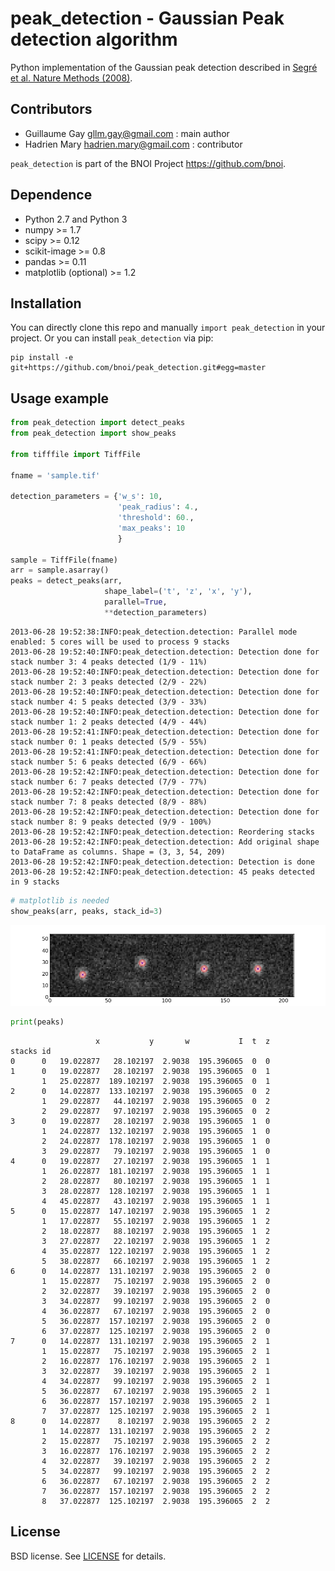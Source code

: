 peak_detection - Gaussian Peak detection algorithm
==================================================

Python implementation of the Gaussian peak detection described in
[Segré et al. Nature Methods (2008)](http://www.nature.com/nmeth/journal/v5/n8/full/nmeth.1233.html).

Contributors
------------

- Guillaume Gay <gllm.gay@gmail.com> : main author
- Hadrien Mary <hadrien.mary@gmail.com> : contributor

`peak_detection` is part of the BNOI Project <https://github.com/bnoi>.

Dependence
----------

- Python 2.7 and Python 3
- numpy >= 1.7
- scipy >= 0.12
- scikit-image >= 0.8
- pandas >= 0.11
- matplotlib (optional) >= 1.2

Installation
------------

You can directly clone this repo and manually `import peak_detection` in your
project. Or you can install `peak_detection` via pip:

    pip install -e git+https://github.com/bnoi/peak_detection.git#egg=master

Usage example
--------------

```python
from peak_detection import detect_peaks
from peak_detection import show_peaks

from tifffile import TiffFile

fname = 'sample.tif'

detection_parameters = {'w_s': 10,
                        'peak_radius': 4.,
                        'threshold': 60.,
                        'max_peaks': 10
                        }

sample = TiffFile(fname)
arr = sample.asarray()
peaks = detect_peaks(arr,
                     shape_label=('t', 'z', 'x', 'y'),
                     parallel=True,
                     **detection_parameters)
```

```
2013-06-28 19:52:38:INFO:peak_detection.detection: Parallel mode enabled: 5 cores will be used to process 9 stacks
2013-06-28 19:52:40:INFO:peak_detection.detection: Detection done for stack number 3: 4 peaks detected (1/9 - 11%)
2013-06-28 19:52:40:INFO:peak_detection.detection: Detection done for stack number 2: 3 peaks detected (2/9 - 22%)
2013-06-28 19:52:40:INFO:peak_detection.detection: Detection done for stack number 4: 5 peaks detected (3/9 - 33%)
2013-06-28 19:52:40:INFO:peak_detection.detection: Detection done for stack number 1: 2 peaks detected (4/9 - 44%)
2013-06-28 19:52:41:INFO:peak_detection.detection: Detection done for stack number 0: 1 peaks detected (5/9 - 55%)
2013-06-28 19:52:41:INFO:peak_detection.detection: Detection done for stack number 5: 6 peaks detected (6/9 - 66%)
2013-06-28 19:52:42:INFO:peak_detection.detection: Detection done for stack number 6: 7 peaks detected (7/9 - 77%)
2013-06-28 19:52:42:INFO:peak_detection.detection: Detection done for stack number 7: 8 peaks detected (8/9 - 88%)
2013-06-28 19:52:42:INFO:peak_detection.detection: Detection done for stack number 8: 9 peaks detected (9/9 - 100%)
2013-06-28 19:52:42:INFO:peak_detection.detection: Reordering stacks
2013-06-28 19:52:42:INFO:peak_detection.detection: Add original shape to DataFrame as columns. Shape = (3, 3, 54, 209)
2013-06-28 19:52:42:INFO:peak_detection.detection: Detection is done
2013-06-28 19:52:42:INFO:peak_detection.detection: 45 peaks detected in 9 stacks
```

```python
# matplotlib is needed
show_peaks(arr, peaks, stack_id=3)
```

![Outlined peaks](examples/outlined_peaks.png "Outlined peaks")


```python
print(peaks)
```

```
                   x           y       w           I  t  z
stacks id
0      0   19.022877   28.102197  2.9038  195.396065  0  0
1      0   19.022877   28.102197  2.9038  195.396065  0  1
       1   25.022877  189.102197  2.9038  195.396065  0  1
2      0   14.022877  133.102197  2.9038  195.396065  0  2
       1   29.022877   44.102197  2.9038  195.396065  0  2
       2   29.022877   97.102197  2.9038  195.396065  0  2
3      0   19.022877   28.102197  2.9038  195.396065  1  0
       1   24.022877  132.102197  2.9038  195.396065  1  0
       2   24.022877  178.102197  2.9038  195.396065  1  0
       3   29.022877   79.102197  2.9038  195.396065  1  0
4      0   19.022877   27.102197  2.9038  195.396065  1  1
       1   26.022877  181.102197  2.9038  195.396065  1  1
       2   28.022877   80.102197  2.9038  195.396065  1  1
       3   28.022877  128.102197  2.9038  195.396065  1  1
       4   45.022877   43.102197  2.9038  195.396065  1  1
5      0   15.022877  147.102197  2.9038  195.396065  1  2
       1   17.022877   55.102197  2.9038  195.396065  1  2
       2   18.022877   88.102197  2.9038  195.396065  1  2
       3   27.022877   22.102197  2.9038  195.396065  1  2
       4   35.022877  122.102197  2.9038  195.396065  1  2
       5   38.022877   66.102197  2.9038  195.396065  1  2
6      0   14.022877  131.102197  2.9038  195.396065  2  0
       1   15.022877   75.102197  2.9038  195.396065  2  0
       2   32.022877   39.102197  2.9038  195.396065  2  0
       3   34.022877   99.102197  2.9038  195.396065  2  0
       4   36.022877   67.102197  2.9038  195.396065  2  0
       5   36.022877  157.102197  2.9038  195.396065  2  0
       6   37.022877  125.102197  2.9038  195.396065  2  0
7      0   14.022877  131.102197  2.9038  195.396065  2  1
       1   15.022877   75.102197  2.9038  195.396065  2  1
       2   16.022877  176.102197  2.9038  195.396065  2  1
       3   32.022877   39.102197  2.9038  195.396065  2  1
       4   34.022877   99.102197  2.9038  195.396065  2  1
       5   36.022877   67.102197  2.9038  195.396065  2  1
       6   36.022877  157.102197  2.9038  195.396065  2  1
       7   37.022877  125.102197  2.9038  195.396065  2  1
8      0   14.022877    8.102197  2.9038  195.396065  2  2
       1   14.022877  131.102197  2.9038  195.396065  2  2
       2   15.022877   75.102197  2.9038  195.396065  2  2
       3   16.022877  176.102197  2.9038  195.396065  2  2
       4   32.022877   39.102197  2.9038  195.396065  2  2
       5   34.022877   99.102197  2.9038  195.396065  2  2
       6   36.022877   67.102197  2.9038  195.396065  2  2
       7   36.022877  157.102197  2.9038  195.396065  2  2
       8   37.022877  125.102197  2.9038  195.396065  2  2

```

License
-------

BSD license. See [LICENSE](https://github.com/bnoi/peak_detection/blob/master/LICENSE) for details.
